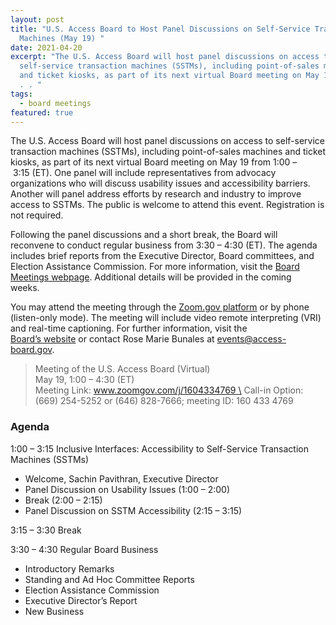 ```yaml
---
layout: post
title: "U.S. Access Board to Host Panel Discussions on Self-Service Transaction
  Machines (May 19) "
date: 2021-04-20
excerpt: "The U.S. Access Board will host panel discussions on access to
  self-service transaction machines (SSTMs), including point-of-sales machines
  and ticket kiosks, as part of its next virtual Board meeting on May 19 from .
  . . "
tags:
  - board meetings
featured: true
---
```

The U.S. Access Board will host panel discussions on access to self-service transaction machines (SSTMs), including point-of-sales machines and ticket kiosks, as part of its next virtual Board meeting on May 19 from 1:00 – 3:15 (ET). One panel will include representatives from advocacy organizations who will discuss usability issues and accessibility barriers. Another will panel address efforts by research and industry to improve access to SSTMs. The public is welcome to attend this event. Registration is not required. 

Following the panel discussions and a short break, the Board will reconvene to conduct regular business from 3:30 – 4:30 (ET). The agenda includes brief reports from the Executive Director, Board committees, and Election Assistance Commission. For more information, visit the [Board Meetings webpage](https://www.access-board.gov/about/meetings.html). Additional details will be provided in the coming weeks. 

You may attend the meeting through the [Zoom.gov platform](http://www.zoomgov.com/j/1604334769) or by phone (listen-only mode). The meeting will include video remote interpreting (VRI) and real-time captioning. For further information, visit the [Board’s website](https://www.access-board.gov/about/meetings.html) or contact Rose Marie Bunales at events@access-board.gov. 

> Meeting of the U.S. Access Board (Virtual) \
> May 19, 1:00 – 4:30 (ET) \
> Meeting Link: www.zoomgov.com/j/1604334769 \
> Call-in Option: (669) 254-5252 or (646) 828-7666; meeting ID: 160 433 4769  

### Agenda 

1:00 – 3:15 Inclusive Interfaces: Accessibility to Self-Service Transaction Machines (SSTMs) 
* Welcome, Sachin Pavithran, Executive Director 
* Panel Discussion on Usability Issues (1:00 – 2:00) 
* Break (2:00 – 2:15) 
* Panel Discussion on SSTM Accessibility (2:15 – 3:15) 

3:15 – 3:30 Break 

3:30 – 4:30 Regular Board Business 
* Introductory Remarks 
* Standing and Ad Hoc Committee Reports 
* Election Assistance Commission 
* Executive Director’s Report 
* New Business